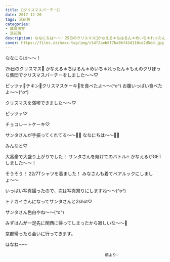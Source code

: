 ```yaml
---
title: 🎉クリスマスパーチー🎄
date: 2017-12-26
tags: 涼花萌
categories: 
- 成员博客
- 涼花萌
description: ななにちは〜〜！25日のクリスマス🎄かなえる＊ちはるん＊めいち＊れったん＊もえのクリぼっち集団でクリスマスパーチーをしました〜〜♡ピッツァ🍕チキン🍗クリスマスケーキ🎂を食べたよ〜〜...
cover: https://files.zzzhxxx.top/img/c54f2aeb8f7ba9bf43d110ce2d5dd.jpg 
---
```





ななにちは〜〜！



25日のクリスマス🎄
かなえる＊ちはるん＊めいち＊れったん＊もえのクリぼっち集団でクリスマスパーチーをしました〜〜♡

ピッツァ🍕チキン🍗クリスマスケーキ🎂を食べたよ〜〜(*^o^*)
お腹いっぱい食べたよ〜〜(*^o^*)

クリスマスを満喫できました〜〜♡





ピッツァ♡











チョコレートケーキ♡







サンタさんが手振ってくれてる〜〜👋🏻
ななにちは〜〜👋🏻





みんなと♡










大富豪で大盛り上がりでした！
サンタさんを賭けてのバトル🔥
かなえるがGETしました〜〜！



そうそう！
22/7Tシャツを着ました！
みなさんも着てペアルックにしましょ〜〜



いっぱい写真撮ったので、次は写真祭りにしますね〜〜(*^o^*)




トナカイさんになってサンタさんと2shot♡






サンタさん色白やね〜〜(*^o^*)






みずはんが一足先に関西に帰ってしまったから寂しいな〜〜🎈

京都帰ったら会いに行ってきます。



ほなね〜〜



                                                萌より♡


